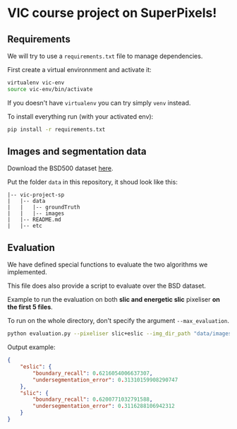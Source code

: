 # VIC course project on SuperPixels!

## Requirements

We will try to use a `requirements.txt` file to manage dependencies.

First create a virtual environnment and activate it:

```bash
virtualenv vic-env
source vic-env/bin/activate
```
If you doesn't have `virtualenv` you can try simply `venv` instead.

To install everything run (with your activated env):
```bash
pip install -r requirements.txt
```

## Images and segmentation data

Download the BSD500 dataset [here](http://www.eecs.berkeley.edu/Research/Projects/CS/vision/grouping/BSR/BSR_bsds500.tgz).

Put the folder `data` in this repository, it shoud look like this:

```
|-- vic-project-sp
|   |-- data
|   |   |-- groundTruth
|   |   |-- images
|   |-- README.md
|   |-- etc
```

## Evaluation

We have defined special functions to evaluate the two algorithms we implemented.

This file does also provide a script to evaluate over the BSD dataset.

Example to run the evaluation on both <b>slic and energetic slic</b> pixeliser <b>on the first 5 files</b>.

To run on the whole directory, don't specify the argument `--max_evaluation`.

```bash
python evaluation.py --pixeliser slic+eslic --img_dir_path "data/images/train/" --gt_dir_path "data/groundTruth/train/" --max_evaluation 5
```
Output example:

```json
{
    "eslic": {
        "boundary_recall": 0.6216054006637307,
        "undersegmentation_error": 0.31310159908290747
    },
    "slic": {
        "boundary_recall": 0.6200771032791588,
        "undersegmentation_error": 0.3116288106942312
    }
}
```

